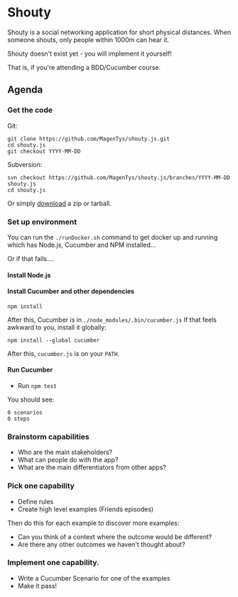 # Shouty

Shouty is a social networking application for short physical distances.
When someone shouts, only people within 1000m can hear it.

Shouty doesn't exist yet - you will implement it yourself!

That is, if you're attending a BDD/Cucumber course.

## Agenda

### Get the code

Git:

    git clone https://github.com/MagenTys/shouty.js.git
    cd shouty.js
    git checkout YYYY-MM-DD

Subversion:

    svn checkout https://github.com/MagenTys/shouty.js/branches/YYYY-MM-DD shouty.js
    cd shouty.js

Or simply [download](https://github.com/MagenTys/shouty.js/releases) a zip or tarball.

### Set up environment

You can run the `./runDocker.sh` command to get docker up and running which has Node.js, Cucumber and NPM installed...

Or if that fails....

#### Install Node.js

#### Install Cucumber and other dependencies

```
npm install
```

After this, Cucumber is in `./node_modules/.bin/cucumber.js`
If that feels awkward to you, install it globally:

```
npm install --global cucumber
```

After this, `cucumber.js` is on your `PATH`.

#### Run Cucumber
* Run `npm test`

You should see:

    0 scenarios
    0 steps

### Brainstorm capabilities

* Who are the main stakeholders?
* What can people do with the app?
* What are the main differentiators from other apps?

### Pick one capability

* Define rules
* Create high level examples (Friends episodes)

Then do this for each example to discover more examples:

* Can you think of a context where the outcome would be different?
* Are there any other outcomes we haven't thought about?

### Implement one capability.

* Write a Cucumber Scenario for one of the examples
* Make it pass!
